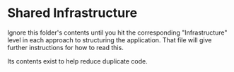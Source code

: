 # Shared Infrastructure

Ignore this folder's contents until you hit the corresponding "Infrastructure" level in each approach to structuring the application. That file will give further instructions for how to read this.

Its contents exist to help reduce duplicate code.

